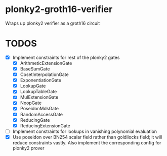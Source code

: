 # plonky2-groth16-verifier
Wraps up plonky2 verifier as a groth16 circuit

# TODOS
- [x] Implement constraints for rest of the plonky2 gates
    - [x] ArithmeticExtensionGate
    - [x] BaseSumGate
    - [x] CosetInterpolationGate
    - [x] ExponentiationGate
    - [x] LookupGate
    - [x] LookupTableGate
    - [x] MulExtensionGate
    - [x] NoopGate
    - [x] PoseidonMdsGate
    - [x] RandomAccessGate
    - [x] ReducingGate
    - [x] ReducingExtensionGate
- [ ] Implement constraints for lookups in vanishing polynomial evaluation
- [x] Use poseidon over BN254 scalar field rather than goldilocks field; it will reduce constraints vastly. Also implement the corresponding config for plonky2 prover
